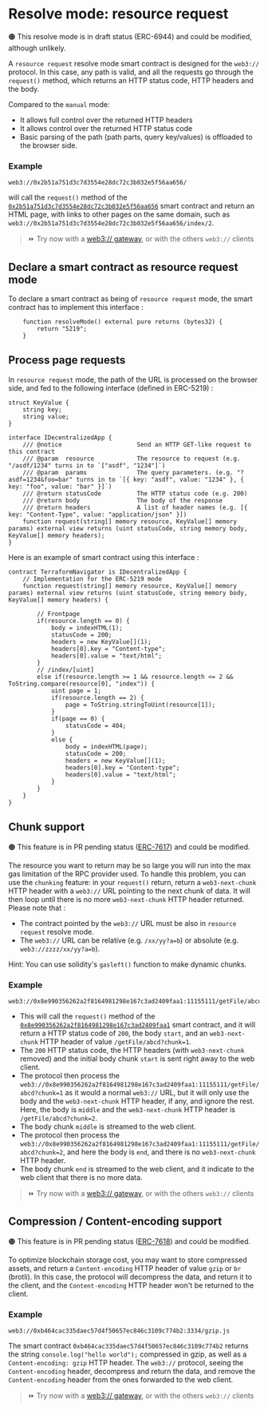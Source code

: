 # Resolve mode: resource request

🟠 This resolve mode is in draft status (ERC-6944) and could be modified, although unlikely.

A ``resource request`` resolve mode smart contract is designed for the ``web3://`` protocol. In this case, any path is valid, and all the requests go through the ``request()`` method, which returns an HTTP status code, HTTP headers and the body.

Compared to the ``manual`` mode:

- It allows full control over the returned HTTP headers
- It allows control over the returned HTTP status code
- Basic parsing of the path (path parts, query key/values) is offloaded to the browser side.

### Example

```
web3://0x2b51a751d3c7d3554e28dc72c3b032e5f56aa656/
```

will call the ``request()`` method of the [``0x2b51a751d3c7d3554e28dc72c3b032e5f56aa656``](https://etherscan.io/address/0x2b51a751d3c7d3554e28dc72c3b032e5f56aa656) smart contract and return an HTML page, with links to other pages on the same domain, such as ``web3://0x2b51a751d3c7d3554e28dc72c3b032e5f56aa656/index/2``.

> ⏩ Try now with a [web3:// gateway](https://0x2b51a751d3c7d3554e28dc72c3b032e5f56aa656.w3eth.io/), or with the others ``web3://`` clients


## Declare a smart contract as resource request mode

To declare a smart contract as being of ``resource request`` mode, the smart contract has to implement this interface : 

```
    function resolveMode() external pure returns (bytes32) {
        return "5219";
    }
```


## Process page requests

In ``resource request`` mode, the path of the URL is processed on the browser side, and fed to the following interface (defined in ERC-5219) : 

```
struct KeyValue {
    string key;
    string value;
}

interface IDecentralizedApp {
    /// @notice                     Send an HTTP GET-like request to this contract
    /// @param  resource            The resource to request (e.g. "/asdf/1234" turns in to `["asdf", "1234"]`)
    /// @param  params              The query parameters. (e.g. "?asdf=1234&foo=bar" turns in to `[{ key: "asdf", value: "1234" }, { key: "foo", value: "bar" }]`)
    /// @return statusCode          The HTTP status code (e.g. 200)
    /// @return body                The body of the response
    /// @return headers             A list of header names (e.g. [{ key: "Content-Type", value: "application/json" }])
    function request(string[] memory resource, KeyValue[] memory params) external view returns (uint statusCode, string memory body, KeyValue[] memory headers);
}
```

Here is an example of smart contract using this interface : 

```
contract TerraformNavigator is IDecentralizedApp {
    // Implementation for the ERC-5219 mode
    function request(string[] memory resource, KeyValue[] memory params) external view returns (uint statusCode, string memory body, KeyValue[] memory headers) {

        // Frontpage
        if(resource.length == 0) {
            body = indexHTML(1);
            statusCode = 200;
            headers = new KeyValue[](1);
            headers[0].key = "Content-type";
            headers[0].value = "text/html";
        }
        // /index/[uint]
        else if(resource.length >= 1 && resource.length <= 2 && ToString.compare(resource[0], "index")) {
            uint page = 1;
            if(resource.length == 2) {
                page = ToString.stringToUint(resource[1]);
            }
            if(page == 0) {
                statusCode = 404;
            }
            else {
                body = indexHTML(page);
                statusCode = 200;
                headers = new KeyValue[](1);
                headers[0].key = "Content-type";
                headers[0].value = "text/html";
            }
        }
    }
}
```

## Chunk support

🟠 This feature is in PR pending status ([ERC-7617](https://github.com/ethereum/ERCs/pull/245/files)) and could be modified.

The resource you want to return may be so large you will run into the max gas limitation of the RPC provider used. To handle this problem, you can use the `chunking` feature: in your `request()` return, return a `web3-next-chunk` HTTP header with a `web3://` URL pointing to the next chunk of data. It will then loop until there is no more `web3-next-chunk` HTTP header returned. Please note that : 

- The contract pointed by the `web3://` URL must be also in ``resource request`` resolve mode.
- The `web3://` URL can be relative (e.g. `/xx/yy?a=b`) or absolute (e.g. `web3://zzzz/xx/yy?a=b`).

Hint: You can use solidity's `gasleft()` function to make dynamic chunks.

### Example

```
web3://0x8e990356262a2f8164981298e167c3ad2409faa1:11155111/getFile/abcd
```

- This will call the ``request()`` method of the [``0x8e990356262a2f8164981298e167c3ad2409faa1``](https://sepolia.etherscan.io/address/0x8e990356262a2f8164981298e167c3ad2409faa1) smart contract, and it will return a HTTP status code of `200`, the body `start`, and an `web3-next-chunk` HTTP header of value `/getFile/abcd?chunk=1`.
- The `200` HTTP status code, the HTTP headers (with `web3-next-chunk` removed) and the initial body chunk `start` is sent right away to the web client.
- The protocol then process the `web3://0x8e990356262a2f8164981298e167c3ad2409faa1:11155111/getFile/abcd?chunk=1` as it would a normal `web3://` URL, but it will only use the body and the `web3-next-chunk` HTTP header, if any, and ignore the rest. Here, the body is `middle` and the `web3-next-chunk` HTTP header is `/getFile/abcd?chunk=2`.
- The body chunk `middle` is streamed to the web client.
- The protocol then process the `web3://0x8e990356262a2f8164981298e167c3ad2409faa1:11155111/getFile/abcd?chunk=2`, and here the body is `end`, and there is no `web3-next-chunk` HTTP header.
- The body chunk `end` is streamed to the web client, and it indicate to the web client that there is no more data.

> ⏩ Try now with a [web3:// gateway](http://0x8e990356262a2f8164981298e167c3ad2409faa1.11155111.w3link.io/getFile/abcd), or with the others ``web3://`` clients


## Compression / Content-encoding support

🟠 This feature is in PR pending status ([ERC-7618](https://github.com/ethereum/ERCs/pull/246/files)) and could be modified.

To optimize blockchain storage cost, you may want to store compressed assets, and return a `Content-encoding` HTTP header of value `gzip` or `br` (brotli). In this case, the protocol will decompress the data, and return it to the client, and the `Content-encoding` HTTP header won't be returned to the client.

### Example

```
web3://0xb464cac335daec57d4f50657ec846c3109c774b2:3334/gzip.js
```

The smart contract ``0xb464cac335daec57d4f50657ec846c3109c774b2`` returns the string `console.log("hello world");` compressed in gzip, as well as a `Content-encoding: gzip` HTTP header. The `web3://` protocol, seeing the `Content-encoding` header, decompress and return the data, and remove the `Content-encoding` header from the ones forwarded to the web client.

> ⏩ Try now with a [web3:// gateway](http://0xb464cac335daec57d4f50657ec846c3109c774b2.3334.w3link.io/gzip.js), or with the others ``web3://`` clients

